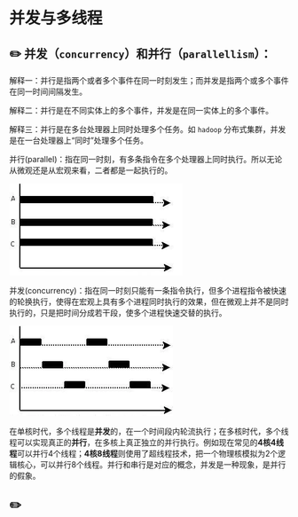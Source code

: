 # 并发与多线程

## :pencil2: **并发（`concurrency`）和并行（`parallellism`）：**

解释一：并行是指两个或者多个事件在同一时刻发生；而并发是指两个或多个事件在同一时间间隔发生。

解释二：并行是在不同实体上的多个事件，并发是在同一实体上的多个事件。

解释三：并行是在多台处理器上同时处理多个任务。如 `hadoop` 分布式集群，并发是在一台处理器上“同时”处理多个任务。

并行(parallel)：指在同一时刻，有多条指令在多个处理器上同时执行。所以无论从微观还是从宏观来看，二者都是一起执行的。

![](../../.gitbook/assets/64.webp)

并发(concurrency)：指在同一时刻只能有一条指令执行，但多个进程指令被快速的轮换执行，使得在宏观上具有多个进程同时执行的效果，但在微观上并不是同时执行的，只是把时间分成若干段，使多个进程快速交替的执行。

![](../../.gitbook/assets/65.webp)

在单核时代，多个线程是**并发**的，在一个时间段内轮流执行；在多核时代，多个线程可以实现真正的**并行**，在多核上真正独立的并行执行。例如现在常见的**4核4线程**可以并行4个线程；**4核8线程**则使用了超线程技术，把一个物理核模拟为2个逻辑核心，可以并行8个线程。并行和串行是对应的概念，并发是一种现象，是并行的假象。

## :pencil2:&#x20;
